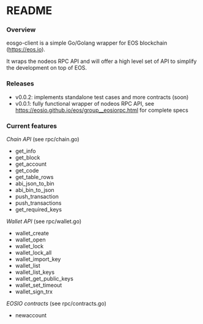 # README #

### Overview ###

eosgo-client is a simple Go/Golang wrapper for EOS blockchain (https://eos.io).

It wraps the nodeos RPC API and will offer a high level set of API to simplify the development on top of EOS.

### Releases ###

- v0.0.2: implements standalone test cases and more contracts (soon)
- v0.0.1: fully functional wrapper of nodeos RPC API, see https://eosio.github.io/eos/group__eosiorpc.html for complete specs

### Current features ###

*Chain API* (see rpc/chain.go)
- get_info
- get_block
- get_account
- get_code
- get_table_rows
- abi_json_to_bin
- abi_bin_to_json
- push_transaction
- push_transactions
- get_required_keys

*Wallet API* (see rpc/wallet.go)
- wallet_create
- wallet_open
- wallet_lock
- wallet_lock_all
- wallet_import_key
- wallet_list
- wallet_list_keys
- wallet_get_public_keys
- wallet_set_timeout
- wallet_sign_trx

*EOSIO contracts* (see rpc/contracts.go)
- newaccount
